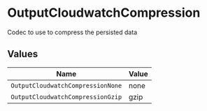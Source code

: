 # OutputCloudwatchCompression

Codec to use to compress the persisted data


## Values

| Name                              | Value                             |
| --------------------------------- | --------------------------------- |
| `OutputCloudwatchCompressionNone` | none                              |
| `OutputCloudwatchCompressionGzip` | gzip                              |